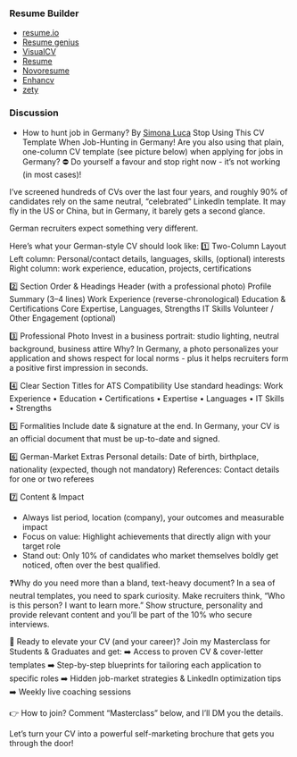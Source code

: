 ### Resume Builder

- [resume.io](https://resume.io/)
- [Resume genius](https://resumegenius.com/)
- [VisualCV](https://www.visualcv.com/)
- [Resume](https://www.resume.com/)
- [Novoresume](https://novoresume.com/)
- [Enhancv](https://enhancv.com/)
- [zety](https://zety.com/)

### Discussion

- How to hunt job in Germany?
By [Simona Luca](https://www.linkedin.com/in/simona-luca/)
Stop Using This CV Template When Job-Hunting in Germany!
Are you also using that plain, one-column CV template (see picture below) when applying for jobs in Germany? ⛔ Do yourself a favour and stop right now - it’s not working (in most cases)!

I’ve screened hundreds of CVs over the last four years, and roughly 90% of candidates rely on the same neutral, “celebrated” LinkedIn template. It may fly in the US or China, but in Germany, it barely gets a second glance. 

German recruiters expect something very different.

Here’s what your German-style CV should look like:
1️⃣ Two-Column Layout
Left column: Personal/contact details, languages, skills, (optional) interests
Right column: work experience, education, projects, certifications

2️⃣ Section Order & Headings
Header (with a professional photo)
Profile Summary (3–4 lines)
Work Experience (reverse-chronological)
Education & Certifications
Core Expertise, Languages, Strengths
IT Skills
Volunteer / Other Engagement (optional)

3️⃣ Professional Photo
Invest in a business portrait: studio lighting, neutral background, business attire
Why? In Germany, a photo personalizes your application and shows respect for local norms - plus it helps recruiters form a positive first impression in seconds.

4️⃣ Clear Section Titles for ATS Compatibility
Use standard headings:
Work Experience • Education • Certifications • Expertise • Languages • IT Skills • Strengths

5️⃣ Formalities
Include date & signature at the end. In Germany, your CV is an official document that must be up-to-date and signed.

6️⃣ German-Market Extras
Personal details: Date of birth, birthplace, nationality (expected, though not mandatory)
References: Contact details for one or two referees

7️⃣ Content & Impact
- Always list period, location (company), your outcomes and measurable impact
- Focus on value: Highlight achievements that directly align with your target role
- Stand out: Only 10% of candidates who market themselves boldly get noticed, often over the best qualified.

❓Why do you need more than a bland, text-heavy document?
 In a sea of neutral templates, you need to spark curiosity. Make recruiters think, “Who is this person? I want to learn more.” Show structure, personality and provide relevant content and you’ll be part of the 10% who secure interviews.

🚀 Ready to elevate your CV (and your career)?
Join my Masterclass for Students & Graduates and get:
➡️ Access to proven CV & cover-letter templates 
➡️ Step-by-step blueprints for tailoring each application to specific roles
➡️ Hidden job-market strategies & LinkedIn optimization tips
➡️ Weekly live coaching sessions 

👉 How to join? Comment “Masterclass” below, and I’ll DM you the details.

Let’s turn your CV into a powerful self-marketing brochure that gets you through the door! 